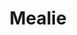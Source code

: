 ---
codehost: https://github.com/https://github.com/mealie-recipes/mealie
logohandle: mealieio
sort: mealie
title: Mealie
website: https://docs.mealie.io/
---